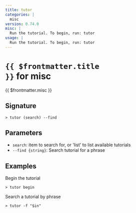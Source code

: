 ```yaml
---
title: tutor
categories: |
  misc
version: 0.74.0
misc: |
  Run the tutorial. To begin, run: tutor
usage: |
  Run the tutorial. To begin, run: tutor
---
```


# <code>{{ $frontmatter.title }}</code> for misc

<div class='command-title'>{{ $frontmatter.misc }}</div>

## Signature

```> tutor (search) --find```

## Parameters

 -  `search`: item to search for, or 'list' to list available tutorials
 -  `--find {string}`: Search tutorial for a phrase

## Examples

Begin the tutorial
```shell
> tutor begin
```

Search a tutorial by phrase
```shell
> tutor -f "$in"
```
